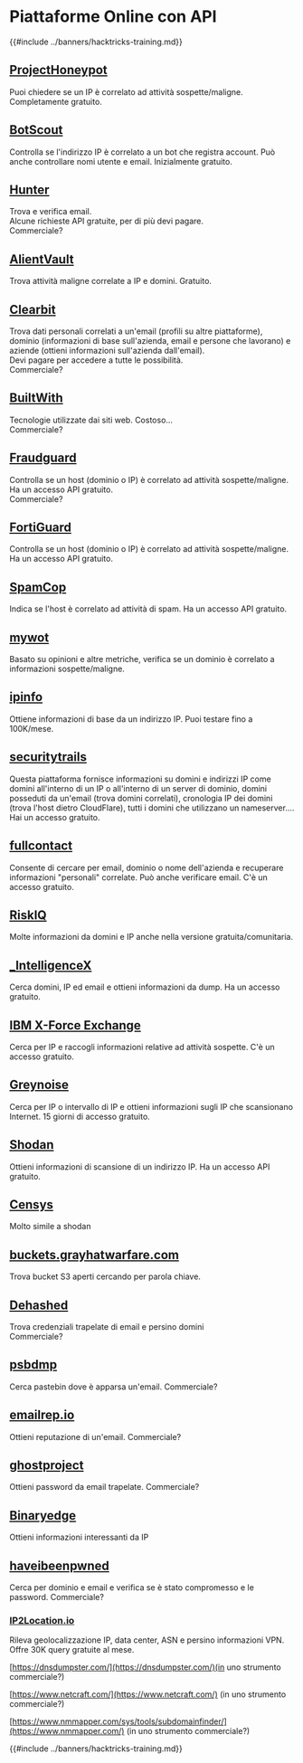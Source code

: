 # Piattaforme Online con API

{{#include ../banners/hacktricks-training.md}}

## [ProjectHoneypot](https://www.projecthoneypot.org/)

Puoi chiedere se un IP è correlato ad attività sospette/maligne. Completamente gratuito.

## [**BotScout**](http://botscout.com/api.htm)

Controlla se l'indirizzo IP è correlato a un bot che registra account. Può anche controllare nomi utente e email. Inizialmente gratuito.

## [Hunter](https://hunter.io/)

Trova e verifica email.\
Alcune richieste API gratuite, per di più devi pagare.\
Commerciale?

## [AlientVault](https://otx.alienvault.com/api)

Trova attività maligne correlate a IP e domini. Gratuito.

## [Clearbit](https://dashboard.clearbit.com/)

Trova dati personali correlati a un'email (profili su altre piattaforme), dominio (informazioni di base sull'azienda, email e persone che lavorano) e aziende (ottieni informazioni sull'azienda dall'email).\
Devi pagare per accedere a tutte le possibilità.\
Commerciale?

## [BuiltWith](https://builtwith.com/)

Tecnologie utilizzate dai siti web. Costoso...\
Commerciale?

## [Fraudguard](https://fraudguard.io/)

Controlla se un host (dominio o IP) è correlato ad attività sospette/maligne. Ha un accesso API gratuito.\
Commerciale?

## [FortiGuard](https://fortiguard.com/)

Controlla se un host (dominio o IP) è correlato ad attività sospette/maligne. Ha un accesso API gratuito.

## [SpamCop](https://www.spamcop.net/)

Indica se l'host è correlato ad attività di spam. Ha un accesso API gratuito.

## [mywot](https://www.mywot.com/)

Basato su opinioni e altre metriche, verifica se un dominio è correlato a informazioni sospette/maligne.

## [ipinfo](https://ipinfo.io/)

Ottiene informazioni di base da un indirizzo IP. Puoi testare fino a 100K/mese.

## [securitytrails](https://securitytrails.com/app/account)

Questa piattaforma fornisce informazioni su domini e indirizzi IP come domini all'interno di un IP o all'interno di un server di dominio, domini posseduti da un'email (trova domini correlati), cronologia IP dei domini (trova l'host dietro CloudFlare), tutti i domini che utilizzano un nameserver....\
Hai un accesso gratuito.

## [fullcontact](https://www.fullcontact.com/)

Consente di cercare per email, dominio o nome dell'azienda e recuperare informazioni "personali" correlate. Può anche verificare email. C'è un accesso gratuito.

## [RiskIQ](https://www.spiderfoot.net/documentation/)

Molte informazioni da domini e IP anche nella versione gratuita/comunitaria.

## [\_IntelligenceX](https://intelx.io/)

Cerca domini, IP ed email e ottieni informazioni da dump. Ha un accesso gratuito.

## [IBM X-Force Exchange](https://exchange.xforce.ibmcloud.com/)

Cerca per IP e raccogli informazioni relative ad attività sospette. C'è un accesso gratuito.

## [Greynoise](https://viz.greynoise.io/)

Cerca per IP o intervallo di IP e ottieni informazioni sugli IP che scansionano Internet. 15 giorni di accesso gratuito.

## [Shodan](https://www.shodan.io/)

Ottieni informazioni di scansione di un indirizzo IP. Ha un accesso API gratuito.

## [Censys](https://censys.io/)

Molto simile a shodan

## [buckets.grayhatwarfare.com](https://buckets.grayhatwarfare.com/)

Trova bucket S3 aperti cercando per parola chiave.

## [Dehashed](https://www.dehashed.com/data)

Trova credenziali trapelate di email e persino domini\
Commerciale?

## [psbdmp](https://psbdmp.ws/)

Cerca pastebin dove è apparsa un'email. Commerciale?

## [emailrep.io](https://emailrep.io/key)

Ottieni reputazione di un'email. Commerciale?

## [ghostproject](https://ghostproject.fr/)

Ottieni password da email trapelate. Commerciale?

## [Binaryedge](https://www.binaryedge.io/)

Ottieni informazioni interessanti da IP

## [haveibeenpwned](https://haveibeenpwned.com/)

Cerca per dominio e email e verifica se è stato compromesso e le password. Commerciale?

### [IP2Location.io](https://www.ip2location.io/)

Rileva geolocalizzazione IP, data center, ASN e persino informazioni VPN. Offre 30K query gratuite al mese.

[https://dnsdumpster.com/](https://dnsdumpster.com/)(in uno strumento commerciale?)

[https://www.netcraft.com/](https://www.netcraft.com/) (in uno strumento commerciale?)

[https://www.nmmapper.com/sys/tools/subdomainfinder/](https://www.nmmapper.com/) (in uno strumento commerciale?)

{{#include ../banners/hacktricks-training.md}}
